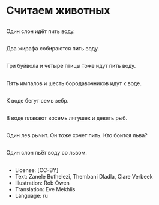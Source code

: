 # Считаем животных

##
Один слон идёт пить воду.

##
Два жирафа собираются пить воду.

##
Три буйвола и четыре птицы тоже идут пить воду.

##
Пять импалов и шесть бородавочников идут к воде.

##
К воде бегут семь зебр.

##
В воде плавают восемь лягушек и девять рыб.

##
Один лев рычит. Он тоже хочет пить. Кто боится льва?

##
Один слон пьёт воду со львом.

##
* License: [CC-BY]
* Text: Zanele Buthelezi, Thembani Dladla, Clare Verbeek
* Illustration: Rob Owen
* Translation: Eve Mekhlis
* Language: ru

